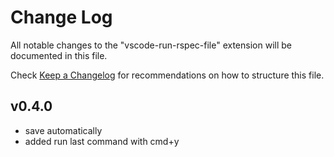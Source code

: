 # Change Log
All notable changes to the "vscode-run-rspec-file" extension will be documented in this file.

Check [Keep a Changelog](http://keepachangelog.com/) for recommendations on how to structure this file.

## v0.4.0
- save automatically
- added run last command with cmd+y
